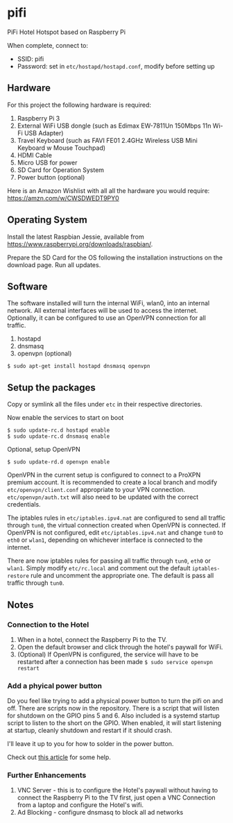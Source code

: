 # pifi
PiFi Hotel Hotspot based on Raspberry Pi

When complete, connect to:
* SSID: pifi
* Password: set in `etc/hostapd/hostapd.conf`, modify before setting up

## Hardware
For this project the following hardware is required:

1. Raspberry Pi 3
2. External WiFi USB dongle (such as Edimax EW-7811Un 150Mbps 11n Wi-Fi USB Adapter)
3. Travel Keyboard (such as FAVI FE01 2.4GHz Wireless USB Mini Keyboard w Mouse Touchpad)
4. HDMI Cable
5. Micro USB for power
6. SD Card for Operation System
7. Power button (optional)

Here is an Amazon Wishlist with all all the hardware you would require: https://amzn.com/w/CWSDWEDT9PY0

## Operating System
Install the latest Raspbian Jessie, available from https://www.raspberrypi.org/downloads/raspbian/.

Prepare the SD Card for the OS following the installation instructions on the download page. Run all updates.

## Software
The software installed will turn the internal WiFi, wlan0, into an internal network. All external interfaces will be used to access the internet. Optionally, it can be configured to use an OpenVPN connection for all traffic.

1. hostapd
2. dnsmasq
3. openvpn (optional)

`$ sudo apt-get install hostapd dnsmasq openvpn`

## Setup the packages
Copy or symlink all the files under `etc` in their respective directories.

Now enable the services to start on boot
```
$ sudo update-rc.d hostapd enable
$ sudo update-rc.d dnsmasq enable
```

Optional, setup OpenVPN

```
$ sudo update-rd.d openvpn enable
```

OpenVPN in the current setup is configured to connect to a ProXPN premium account. It is recommended to create a local branch and modify `etc/openvpn/client.conf` appropriate to your VPN connection.  `etc/openvpn/auth.txt` will also need to be updated with the correct credentials.

The iptables rules in `etc/iptables.ipv4.nat` are configured to send all traffic through `tun0`, the virtual connection created when OpenVPN is connected. If OpenVPN is not configured, edit `etc/iptables.ipv4.nat` and change `tun0` to `eth0` or `wlan1`, depending on whichever interface is connected to the internet.

There are now iptables rules for passing all traffic through `tun0`, `eth0` or `wlan1`. Simply modify `etc/rc.local` and comment out the default `iptables-restore` rule and uncomment the appropriate one. The default is pass all traffic through `tun0`.

## Notes

### Connection to the Hotel
1. When in a hotel, connect the Raspberry Pi to the TV.
2. Open the default browser and click through the hotel's paywall for WiFi.
3. (Optional) If OpenVPN is configured, the service will have to be restarted after a connection has been made `$ sudo service openvpn restart`


### Add a phyical power button

Do you feel like trying to add a physical power button to turn the pifi on and off. There are scripts now in the repository.  There is a script that will listen for shutdown on the GPIO pins 5 and 6. Also included is a systemd startup script to listen to the short on the GPIO. When enabled, it will start listening at startup, cleanly shutdown and restart if it should crash.

I'll leave it up to you for how to solder in the power button.

Check out [this article](https://howchoo.com/g/mwnlytk3zmm/how-to-add-a-power-button-to-your-raspberry-pi) for some help.


### Further Enhancements
1. VNC Server - this is to configure the Hotel's paywall without having to connect the Raspberry Pi to the TV first, just open a VNC Connection from a laptop and configure the Hotel's wifi.
2. Ad Blocking - configure dnsmasq to block all ad networks

